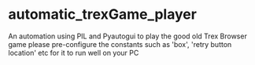 # automatic_trexGame_player
An automation using PIL and Pyautogui to play the good old Trex Browser game
please pre-configure the constants such as 'box', 'retry button location' etc for it to run well on your PC

